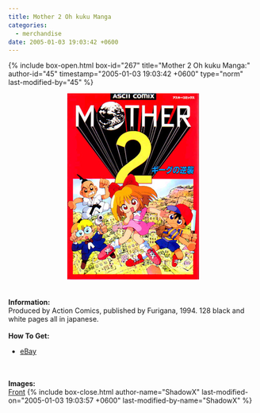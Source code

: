 ```yaml
---
title: Mother 2 Oh kuku Manga
categories:
  - merchandise
date: 2005-01-03 19:03:42 +0600
---
```

{% include box-open.html box-id="267" title="Mother 2 Oh kuku Manga:" author-id="45" timestamp="2005-01-03 19:03:42 +0600" type="norm" last-modified-by="45" %}
	<center>
	<img src="/merchandise/images/komamangakuku_title.jpg" border="0" alt="Mother 2 Oh kuku Manga" />
	</center>
	<br /><br />
	<b>Information:</b>
	<br />
	Produced by Action Comics, published by Furigana, 1994. 128 black and white pages
	all in japanese.
	<br /><br />
	<b>How To Get:</b>
	<br />
	<ul>
	<li><a href="http://www.ebay.com">eBay</a></li>
	</ul>
	<br /><br />
	<b>Images:</b>
	<br />
	<a href="/merchandise/images/komamangakuku1.jpg">Front</a>
{% include box-close.html author-name="ShadowX" last-modified-on="2005-01-03 19:03:57 +0600" last-modified-by-name="ShadowX" %}
